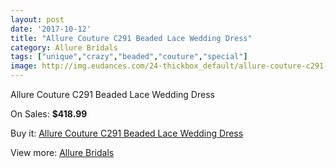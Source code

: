 ```yaml
---
layout: post
date: '2017-10-12'
title: "Allure Couture C291 Beaded Lace Wedding Dress"
category: Allure Bridals
tags: ["unique","crazy","beaded","couture","special"]
image: http://img.eudances.com/24-thickbox_default/allure-couture-c291-beaded-lace-wedding-dress.jpg
---
```

Allure Couture C291 Beaded Lace Wedding Dress

On Sales: **$418.99**
<a href="https://www.eudances.com/en/allure-bridals/8-allure-couture-c291-beaded-lace-wedding-dress.html"><amp-img layout="responsive" width="600" height="600" src="//img.eudances.com/24-thickbox_default/allure-couture-c291-beaded-lace-wedding-dress.jpg" alt="Allure Couture C291 Beaded Lace Wedding Dress 0" /></a>
<a href="https://www.eudances.com/en/allure-bridals/8-allure-couture-c291-beaded-lace-wedding-dress.html"><amp-img layout="responsive" width="600" height="600" src="//img.eudances.com/27-thickbox_default/allure-couture-c291-beaded-lace-wedding-dress.jpg" alt="Allure Couture C291 Beaded Lace Wedding Dress 1" /></a>
<a href="https://www.eudances.com/en/allure-bridals/8-allure-couture-c291-beaded-lace-wedding-dress.html"><amp-img layout="responsive" width="600" height="600" src="//img.eudances.com/26-thickbox_default/allure-couture-c291-beaded-lace-wedding-dress.jpg" alt="Allure Couture C291 Beaded Lace Wedding Dress 2" /></a>
<a href="https://www.eudances.com/en/allure-bridals/8-allure-couture-c291-beaded-lace-wedding-dress.html"><amp-img layout="responsive" width="600" height="600" src="//img.eudances.com/25-thickbox_default/allure-couture-c291-beaded-lace-wedding-dress.jpg" alt="Allure Couture C291 Beaded Lace Wedding Dress 3" /></a>

Buy it: [Allure Couture C291 Beaded Lace Wedding Dress](https://www.eudances.com/en/allure-bridals/8-allure-couture-c291-beaded-lace-wedding-dress.html "Allure Couture C291 Beaded Lace Wedding Dress")

View more: [Allure Bridals](https://www.eudances.com/en/2-allure-bridals "Allure Bridals")